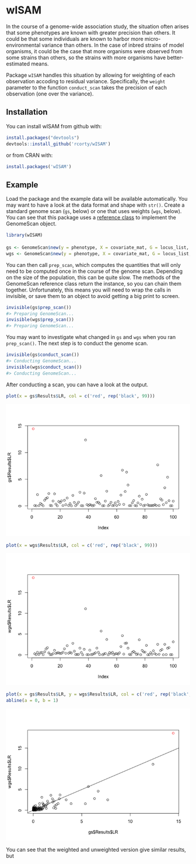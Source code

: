 
<!-- README.md is generated from README.Rmd. Please edit that file -->
wISAM
=====

In the course of a genome-wide association study, the situation often arises that some phenotypes are known with greater precision than others. It could be that some individuals are known to harbor more micro-environmental variance than others. In the case of inbred strains of model organisms, it could be the case that more organisms were observed from some strains than others, so the strains with more organisms have better-estimated means.

Package `wISAM` handles this situation by allowing for weighting of each observation accoding to residual variance. Specifically, the `weight` parameter to the function `conduct_scan` takes the precision of each observation (one over the variance).

Installation
------------

You can install wISAM from github with:

``` r
install.packages("devtools")
devtools::install_github('rcorty/wISAM')
```

or from CRAN with:

``` r
install.packages('wISAM')
```

Example
-------

Load the package and the example data will be available automatically. You may want to have a look at the data format and shape with `str()`. Create a standard genome scan (`gs`, below) or one that uses weights (`wgs`, below). You can see that this package uses a [reference class](http://stat.ethz.ch/R-manual/R-devel/library/methods/html/refClass.html) to implement the GenomeScan object.

``` r
library(wISAM)

gs <- GenomeScan$new(y = phenotype, X = covariate_mat, G = locus_list, K = kinship_mat)
wgs <- GenomeScan$new(y = phenotype, X = covariate_mat, G = locus_list, K = kinship_mat, w = 1/se_mean_per_strain)
```

You can then call `prep_scan`, which computes the quantities that will only need to be computed once in the course of the genome scan. Depending on the size of the population, this can be quite slow. The methods of the GenomeScan reference class return the instance, so you can chain them together. Unfortunately, this means you will need to wrap the calls in invisible, or save them to an object to avoid getting a big print to screen.

``` r
invisible(gs$prep_scan())
#> Preparing GenomeScan...
invisible(wgs$prep_scan())
#> Preparing GenomeScan...
```

You may want to investigate what changed in `gs` and `wgs` when you ran `prep_scan()`. The next step is to conduct the genome scan.

``` r
invisible(gs$conduct_scan())
#> Conducting GenomeScan...
invisible(wgs$conduct_scan())
#> Conducting GenomeScan...
```

After conducting a scan, you can have a look at the output.

``` r
plot(x = gs$Results$LR, col = c('red', rep('black', 99)))
```

![](man/figures/README-plot-1.png)

``` r
plot(x = wgs$Results$LR, col = c('red', rep('black', 99)))
```

![](man/figures/README-plot-2.png)

``` r
plot(x = gs$Results$LR, y = wgs$Results$LR, col = c('red', rep('black', 99)))
abline(a = 0, b = 1)
```

![](man/figures/README-plot-3.png)

You can see that the weighted and unweighted version give similar results, but
